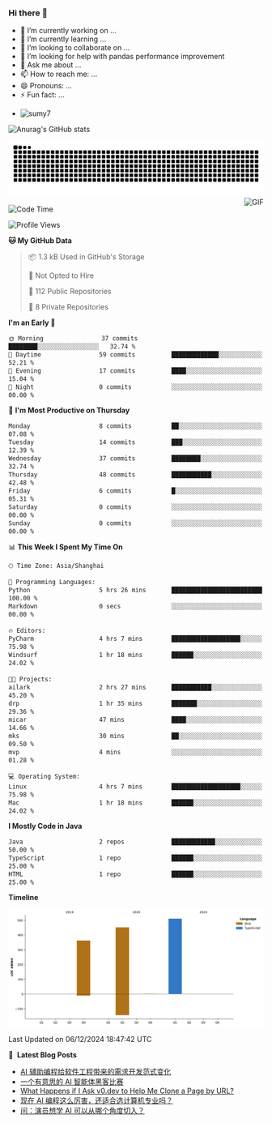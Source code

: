 ### Hi there 👋
<!--
**alloevil/alloevil** is a ✨ _special_ ✨ repository because its `README.md` (this file) appears on your GitHub profile.

Here are some ideas to get you started:

- 🔭 I’m currently working on ...
- 🌱 I’m currently learning ...
- 👯 I’m looking to collaborate on ...
- 🤔 I’m looking for help with ...
- 💬 Ask me about ...
- 📫 How to reach me: ...
- 😄 Pronouns: ...
- ⚡ Fun fact: ...
-->

- 🔭 I’m currently working on ...
- 🌱 I’m currently learning ...
- 👯 I’m looking to collaborate on ...
- 🤔 I’m looking for help with pandas performance improvement
- 💬 Ask me about ...
- 📫 How to reach me: ...
- 😄 Pronouns: ...
- ⚡ Fun fact: ...
  
+ ![sumy7](https://komarev.com/ghpvc/?username=alloevil)

![Anurag's GitHub stats](https://github-readme-stats.vercel.app/api?username=alloevil&show_icons=true&bg_color=00000000)

<picture align="center">
  <source media="(prefers-color-scheme: dark)" srcset="https://github.com/alloevil/alloevil/blob/output/github-contribution-grid-snake.svg">
  <source media="(prefers-color-scheme: dark)" srcset="https://github.com/alloevil/alloevil/blob/output/github-contribution-grid-snake.svg">
  <img alt="github contribution grid snake animation" src="https://github.com/alloevil/alloevil/blob/output/github-contribution-grid-snake.svg">
</picture>

<img align="right" alt="GIF" src="https://raw.githubusercontent.com/JoeyBling/JoeyBling/master/pic/pusheencode.gif" />

<!--START_SECTION:waka-->
![Code Time](http://img.shields.io/badge/Code%20Time-2%2C369%20hrs%2049%20mins-blue)

![Profile Views](http://img.shields.io/badge/Profile%20Views-0-blue)

**🐱 My GitHub Data** 

> 📦 1.3 kB Used in GitHub's Storage 
 > 
> 🚫 Not Opted to Hire
 > 
> 📜 112 Public Repositories 
 > 
> 🔑 8 Private Repositories 
 > 
**I'm an Early 🐤** 

```text
🌞 Morning                37 commits          ████████░░░░░░░░░░░░░░░░░   32.74 % 
🌆 Daytime                59 commits          █████████████░░░░░░░░░░░░   52.21 % 
🌃 Evening                17 commits          ████░░░░░░░░░░░░░░░░░░░░░   15.04 % 
🌙 Night                  0 commits           ░░░░░░░░░░░░░░░░░░░░░░░░░   00.00 % 
```
📅 **I'm Most Productive on Thursday** 

```text
Monday                   8 commits           ██░░░░░░░░░░░░░░░░░░░░░░░   07.08 % 
Tuesday                  14 commits          ███░░░░░░░░░░░░░░░░░░░░░░   12.39 % 
Wednesday                37 commits          ████████░░░░░░░░░░░░░░░░░   32.74 % 
Thursday                 48 commits          ███████████░░░░░░░░░░░░░░   42.48 % 
Friday                   6 commits           █░░░░░░░░░░░░░░░░░░░░░░░░   05.31 % 
Saturday                 0 commits           ░░░░░░░░░░░░░░░░░░░░░░░░░   00.00 % 
Sunday                   0 commits           ░░░░░░░░░░░░░░░░░░░░░░░░░   00.00 % 
```


📊 **This Week I Spent My Time On** 

```text
🕑︎ Time Zone: Asia/Shanghai

💬 Programming Languages: 
Python                   5 hrs 26 mins       █████████████████████████   100.00 % 
Markdown                 0 secs              ░░░░░░░░░░░░░░░░░░░░░░░░░   00.00 % 

🔥 Editors: 
PyCharm                  4 hrs 7 mins        ███████████████████░░░░░░   75.98 % 
Windsurf                 1 hr 18 mins        ██████░░░░░░░░░░░░░░░░░░░   24.02 % 

🐱‍💻 Projects: 
ailark                   2 hrs 27 mins       ███████████░░░░░░░░░░░░░░   45.20 % 
drp                      1 hr 35 mins        ███████░░░░░░░░░░░░░░░░░░   29.36 % 
micar                    47 mins             ████░░░░░░░░░░░░░░░░░░░░░   14.66 % 
mks                      30 mins             ██░░░░░░░░░░░░░░░░░░░░░░░   09.50 % 
mvp                      4 mins              ░░░░░░░░░░░░░░░░░░░░░░░░░   01.28 % 

💻 Operating System: 
Linux                    4 hrs 7 mins        ███████████████████░░░░░░   75.98 % 
Mac                      1 hr 18 mins        ██████░░░░░░░░░░░░░░░░░░░   24.02 % 
```

**I Mostly Code in Java** 

```text
Java                     2 repos             ████████████░░░░░░░░░░░░░   50.00 % 
TypeScript               1 repo              ██████░░░░░░░░░░░░░░░░░░░   25.00 % 
HTML                     1 repo              ██████░░░░░░░░░░░░░░░░░░░   25.00 % 
```



**Timeline**

![Lines of Code chart](https://raw.githubusercontent.com/alloevil/alloevil/main/assets/bar_graph.png)


 Last Updated on 06/12/2024 18:47:42 UTC
<!--END_SECTION:waka-->

📕 &nbsp;**Latest Blog Posts**
<!-- BLOG-POST-LIST:START -->
- [AI 辅助编程给软件工程带来的需求开发范式变化](https://baoyu.io/blog/ai-assisted-programming-software-engineering)
- [一个有意思的 AI 智能体黑客比赛](https://baoyu.io/blog/ai-challenge-hackathon)
- [What Happens if I Ask v0.dev to Help Me Clone a Page by URL?](https://baoyu.io/blog/clone-page-by-url-v0dev)
- [现在 AI 编程这么厉害，还适合选计算机专业吗？](https://baoyu.io/blog/ai-programming-computer-science-future)
- [问：演员想学 AI 可以从哪个角度切入？](https://baoyu.io/blog/actor-ai-learning-path)
<!-- BLOG-POST-LIST:END -->
